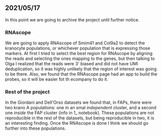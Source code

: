 ## 2021/05/17
In this point we are going to archive the project until further notice.

### RNAscope
We are going to apply RNAscope of Smim41 and Col9a2 to detect the kranocyte populations, or whichever population that is expressing those markers.
At first I tried to select the best region for RNAscope by aligning the reads and selecting the ones mapping to the genes, but then talking to Olga I realized that the reads were 3' biased and did not have UMI deduplication, so it 
was highly unlikely that the region of interest was going to be there. Also, we found that the RNAscope page had an app to build the probes, so it will be easier fot th ecompany to do it.

### Rest of the project
In the Giordani and Dell'Orso datasets we found that, in FAPs, there were two krano A populations: one in an smal *independent* cluster, and a second one *inside* the FAP cluster (info in 1_ notebook). These populations are not reproducible in the rest of the datasets, but being reproducible in two, it is an interesting finding. Once the RNAscope is done I think we should go further into these populations. 